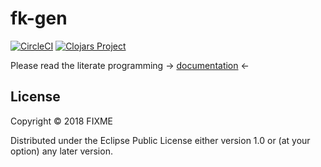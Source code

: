 # fk-gen

[![CircleCI](https://circleci.com/gh/drewverlee/fk-gen/tree/master.svg?style=svg)](https://circleci.com/gh/drewverlee/fk-gen/tree/master)
[![Clojars Project](https://img.shields.io/clojars/v/fk-gen.svg)](https://clojars.org/fk-gen)

Please read the literate programming -> [documentation](https://drewverlee.github.io/fk-gen/docs.html) <-

## License

Copyright © 2018 FIXME

Distributed under the Eclipse Public License either version 1.0 or (at your option) any later version.
